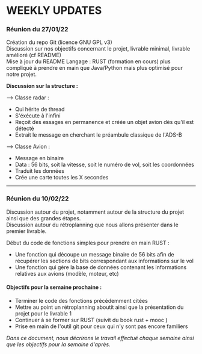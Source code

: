 # WEEKLY UPDATES

### Réunion du 27/01/22

Création du repo Git (licence GNU GPL v3)  
Discussion sur nos objectifs concernant le projet, livrable minimal, livrable amélioré (cf README)  
Mise à jour du README
Langage : RUST (formation en cours) plus compliqué à prendre en main que Java/Python mais plus optimisé pour notre projet.

**Discussion sur la structure :**  
  
--> Classe radar :  
* Qui hérite de thread  
* S'éxécute à l'infini
* Reçoit des essages en permanence et créée un objet avion dès qu'il est détecté
* Extrait le message en cherchant le préambule classique de l'ADS-B

--> Classe Avion :  
  
* Message en binaire
* Data : 56 bits, soit la vitesse, soit le numéro de vol, soit les coordonnées 
* Traduit les données 
* Crée une carte toutes les X secondes  
   
---
  
### Réunion du 10/02/22

Discussion autour du projet, notamment autour de la structure du projet ainsi que des grandes étapes.  
Discussion autour du rétroplanning que nous allons présenter dans le premier livrable. 

Début du code de fonctions simples pour prendre en main RUST : 
* Une fonction qui découpe un message binaire de 56 bits afin de récupérer les sections de bits correspondant aux informations sur le vol
* Une fonction qui gère la base de données contenant les informations relatives aux avions (modèle, moteur, etc)

#### Objectifs pour la semaine prochaine :  
* Terminer le code des fonctions précédemment citées
* Mettre au point un rétroplanning aboutit ainsi que la présentation du projet pour le livrable 1
* Continuer à se former sur RUST (suivit du book rust + mooc )
* Prise en main de l'outil git pour ceux qui n'y sont pas encore familiers  

*Dans ce document, nous décrirons le travail effectué chaque semaine ainsi que les objectifs pour la semaine d'après.*
